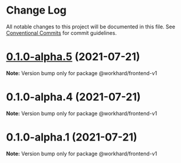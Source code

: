 # Change Log

All notable changes to this project will be documented in this file.
See [Conventional Commits](https://conventionalcommits.org) for commit guidelines.

# [0.1.0-alpha.5](https://github.com/workhard-finance/react-monorepo/compare/v0.1.0-alpha.4...v0.1.0-alpha.5) (2021-07-21)

**Note:** Version bump only for package @workhard/frontend-v1





# 0.1.0-alpha.4 (2021-07-21)

**Note:** Version bump only for package @workhard/frontend-v1





# 0.1.0-alpha.1 (2021-07-21)

**Note:** Version bump only for package @workhard/frontend-v1

